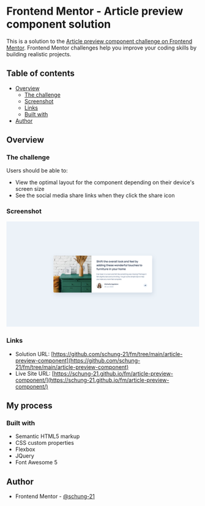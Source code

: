 # Frontend Mentor - Article preview component solution

This is a solution to the [Article preview component challenge on Frontend Mentor](https://www.frontendmentor.io/challenges/article-preview-component-dYBN_pYFT). Frontend Mentor challenges help you improve your coding skills by building realistic projects. 

## Table of contents

- [Overview](#overview)
  - [The challenge](#the-challenge)
  - [Screenshot](#screenshot)
  - [Links](#links)
  - [Built with](#built-with)
- [Author](#author)

## Overview

### The challenge

Users should be able to:

- View the optimal layout for the component depending on their device's screen size
- See the social media share links when they click the share icon

### Screenshot

![](./screenshot.png)

### Links

- Solution URL: [https://github.com/schung-21/fm/tree/main/article-preview-component](https://github.com/schung-21/fm/tree/main/article-preview-component)
- Live Site URL: [https://schung-21.github.io/fm/article-preview-component/](https://schung-21.github.io/fm/article-preview-component/)

## My process

### Built with

- Semantic HTML5 markup
- CSS custom properties
- Flexbox
- JQuery
- Font Awesome 5

## Author

- Frontend Mentor - [@schung-21](https://www.frontendmentor.io/profile/schung-21)
